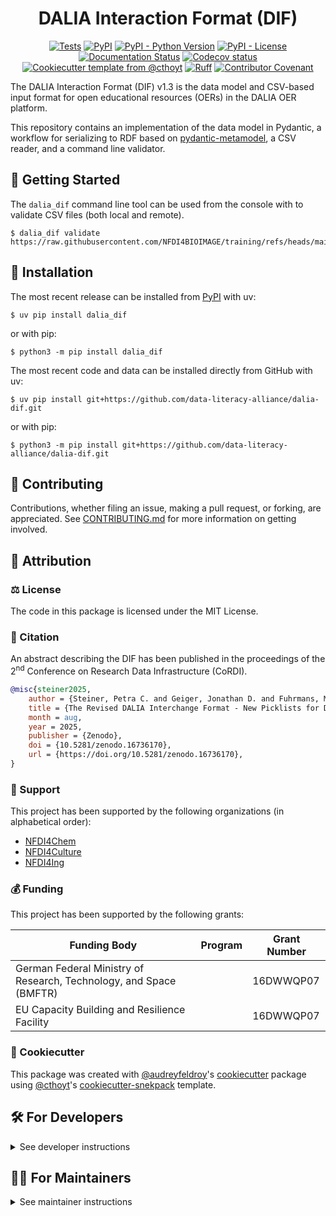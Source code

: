 <!--
<p align="center">
  <img src="https://github.com/data-literacy-alliance/dalia-dif/raw/main/docs/source/logo.png" height="150">
</p>
-->

<h1 align="center">
  DALIA Interaction Format (DIF)
</h1>

<p align="center">
    <a href="https://github.com/data-literacy-alliance/dalia-dif/actions/workflows/tests.yml">
        <img alt="Tests" src="https://github.com/data-literacy-alliance/dalia-dif/actions/workflows/tests.yml/badge.svg" /></a>
    <a href="https://pypi.org/project/dalia_dif">
        <img alt="PyPI" src="https://img.shields.io/pypi/v/dalia_dif" /></a>
    <a href="https://pypi.org/project/dalia_dif">
        <img alt="PyPI - Python Version" src="https://img.shields.io/pypi/pyversions/dalia_dif" /></a>
    <a href="https://github.com/data-literacy-alliance/dalia-dif/blob/main/LICENSE">
        <img alt="PyPI - License" src="https://img.shields.io/pypi/l/dalia_dif" /></a>
    <a href='https://dalia_dif.readthedocs.io/en/latest/?badge=latest'>
        <img src='https://readthedocs.org/projects/dalia_dif/badge/?version=latest' alt='Documentation Status' /></a>
    <a href="https://codecov.io/gh/data-literacy-alliance/dalia-dif/branch/main">
        <img src="https://codecov.io/gh/data-literacy-alliance/dalia-dif/branch/main/graph/badge.svg" alt="Codecov status" /></a>  
    <a href="https://github.com/cthoyt/cookiecutter-python-package">
        <img alt="Cookiecutter template from @cthoyt" src="https://img.shields.io/badge/Cookiecutter-snekpack-blue" /></a>
    <a href="https://github.com/astral-sh/ruff">
        <img src="https://img.shields.io/endpoint?url=https://raw.githubusercontent.com/astral-sh/ruff/main/assets/badge/v2.json" alt="Ruff" style="max-width:100%;"></a>
    <a href="https://github.com/data-literacy-alliance/dalia-dif/blob/main/.github/CODE_OF_CONDUCT.md">
        <img src="https://img.shields.io/badge/Contributor%20Covenant-2.1-4baaaa.svg" alt="Contributor Covenant"/></a>
    <!-- uncomment if you archive on zenodo
    <a href="https://zenodo.org/badge/latestdoi/XXXXXX">
        <img src="https://zenodo.org/badge/XXXXXX.svg" alt="DOI"></a>
    -->
</p>

The DALIA Interaction Format (DIF) v1.3 is the data model and CSV-based input
format for open educational resources (OERs) in the DALIA OER platform.

This repository contains an implementation of the data model in Pydantic, a
workflow for serializing to RDF based on
[pydantic-metamodel](https://github.com/cthoyt/pydantic-metamodel), a CSV
reader, and a command line validator.

## 💪 Getting Started

The `dalia_dif` command line tool can be used from the console with to validate
CSV files (both local and remote).

```console
$ dalia_dif validate https://raw.githubusercontent.com/NFDI4BIOIMAGE/training/refs/heads/main/docs/export/DALIA_training_materials.csv
```

## 🚀 Installation

The most recent release can be installed from
[PyPI](https://pypi.org/project/dalia_dif/) with uv:

```console
$ uv pip install dalia_dif
```

or with pip:

```console
$ python3 -m pip install dalia_dif
```

The most recent code and data can be installed directly from GitHub with uv:

```console
$ uv pip install git+https://github.com/data-literacy-alliance/dalia-dif.git
```

or with pip:

```console
$ python3 -m pip install git+https://github.com/data-literacy-alliance/dalia-dif.git
```

## 👐 Contributing

Contributions, whether filing an issue, making a pull request, or forking, are
appreciated. See
[CONTRIBUTING.md](https://github.com/data-literacy-alliance/dalia-dif/blob/master/.github/CONTRIBUTING.md)
for more information on getting involved.

## 👋 Attribution

### ⚖️ License

The code in this package is licensed under the MIT License.

### 📖 Citation

An abstract describing the DIF has been published in the proceedings of the
2<sup>nd</sup> Conference on Research Data Infrastructure (CoRDI).

```bibtex
@misc{steiner2025,
    author = {Steiner, Petra C. and Geiger, Jonathan D. and Fuhrmans, Marc and Amer Desouki, Abdelmoneim and Hüppe, Henrika M.},
    title = {The Revised DALIA Interchange Format - New Picklists for Describing Open Educational Resources},
    month = aug,
    year = 2025,
    publisher = {Zenodo},
    doi = {10.5281/zenodo.16736170},
    url = {https://doi.org/10.5281/zenodo.16736170},
}
```

### 🎁 Support

This project has been supported by the following organizations (in alphabetical
order):

- [NFDI4Chem](https://www.nfdi4chem.de)
- [NFDI4Culture](https://nfdi4culture.de)
- [NFDI4Ing](https://nfdi4ing.de)

### 💰 Funding

This project has been supported by the following grants:

| Funding Body                                                       | Program | Grant Number |
| ------------------------------------------------------------------ | ------- | ------------ |
| German Federal Ministry of Research, Technology, and Space (BMFTR) |         | 16DWWQP07    |
| EU Capacity Building and Resilience Facility                       |         | 16DWWQP07    |

### 🍪 Cookiecutter

This package was created with
[@audreyfeldroy](https://github.com/audreyfeldroy)'s
[cookiecutter](https://github.com/cookiecutter/cookiecutter) package using
[@cthoyt](https://github.com/cthoyt)'s
[cookiecutter-snekpack](https://github.com/cthoyt/cookiecutter-snekpack)
template.

## 🛠️ For Developers

<details>
  <summary>See developer instructions</summary>

The final section of the README is for if you want to get involved by making a
code contribution.

### Development Installation

To install in development mode, use the following:

```console
$ git clone git+https://github.com/data-literacy-alliance/dalia-dif.git
$ cd dalia-dif
$ uv pip install -e .
```

Alternatively, install using pip:

```console
$ python3 -m pip install -e .
```

### 🥼 Testing

After cloning the repository and installing `tox` with
`uv tool install tox --with tox-uv` or `python3 -m pip install tox tox-uv`, the
unit tests in the `tests/` folder can be run reproducibly with:

```console
$ tox -e py
```

Additionally, these tests are automatically re-run with each commit in a
[GitHub Action](https://github.com/data-literacy-alliance/dalia-dif/actions?query=workflow%3ATests).

### 📖 Building the Documentation

The documentation can be built locally using the following:

```console
$ git clone git+https://github.com/data-literacy-alliance/dalia-dif.git
$ cd dalia-dif
$ tox -e docs
$ open docs/build/html/index.html
```

The documentation automatically installs the package as well as the `docs` extra
specified in the [`pyproject.toml`](pyproject.toml). `sphinx` plugins like
`texext` can be added there. Additionally, they need to be added to the
`extensions` list in [`docs/source/conf.py`](docs/source/conf.py).

The documentation can be deployed to [ReadTheDocs](https://readthedocs.io) using
[this guide](https://docs.readthedocs.io/en/stable/intro/import-guide.html). The
[`.readthedocs.yml`](.readthedocs.yml) YAML file contains all the configuration
you'll need. You can also set up continuous integration on GitHub to check not
only that Sphinx can build the documentation in an isolated environment (i.e.,
with `tox -e docs-test`) but also that
[ReadTheDocs can build it too](https://docs.readthedocs.io/en/stable/pull-requests.html).

</details>

## 🧑‍💻 For Maintainers

<details>
  <summary>See maintainer instructions</summary>

### Initial Configuration

#### Configuring ReadTheDocs

[ReadTheDocs](https://readthedocs.org) is an external documentation hosting
service that integrates with GitHub's CI/CD. Do the following for each
repository:

1. Log in to ReadTheDocs with your GitHub account to install the integration at
   https://readthedocs.org/accounts/login/?next=/dashboard/
2. Import your project by navigating to https://readthedocs.org/dashboard/import
   then clicking the plus icon next to your repository
3. You can rename the repository on the next screen using a more stylized name
   (i.e., with spaces and capital letters)
4. Click next, and you're good to go!

#### Configuring Archival on Zenodo

[Zenodo](https://zenodo.org) is a long-term archival system that assigns a DOI
to each release of your package. Do the following for each repository:

1. Log in to Zenodo via GitHub with this link:
   https://zenodo.org/oauth/login/github/?next=%2F. This brings you to a page
   that lists all of your organizations and asks you to approve installing the
   Zenodo app on GitHub. Click "grant" next to any organizations you want to
   enable the integration for, then click the big green "approve" button. This
   step only needs to be done once.
2. Navigate to https://zenodo.org/account/settings/github/, which lists all of
   your GitHub repositories (both in your username and any organizations you
   enabled). Click the on/off toggle for any relevant repositories. When you
   make a new repository, you'll have to come back to this

After these steps, you're ready to go! After you make "release" on GitHub (steps
for this are below), you can navigate to
https://zenodo.org/account/settings/github/repository/data-literacy-alliance/dalia-dif
to see the DOI for the release and link to the Zenodo record for it.

#### Registering with the Python Package Index (PyPI)

The [Python Package Index (PyPI)](https://pypi.org) hosts packages so they can
be easily installed with `pip`, `uv`, and equivalent tools.

1. Register for an account [here](https://pypi.org/account/register)
2. Navigate to https://pypi.org/manage/account and make sure you have verified
   your email address. A verification email might not have been sent by default,
   so you might have to click the "options" dropdown next to your address to get
   to the "re-send verification email" button
3. 2-Factor authentication is required for PyPI since the end of 2023 (see this
   [blog post from PyPI](https://blog.pypi.org/posts/2023-05-25-securing-pypi-with-2fa/)).
   This means you have to first issue account recovery codes, then set up
   2-factor authentication
4. Issue an API token from https://pypi.org/manage/account/token

This only needs to be done once per developer.

#### Configuring your machine's connection to PyPI

This needs to be done once per machine.

```console
$ uv tool install keyring
$ keyring set https://upload.pypi.org/legacy/ __token__
$ keyring set https://test.pypi.org/legacy/ __token__
```

Note that this deprecates previous workflows using `.pypirc`.

### 📦 Making a Release

#### Uploading to PyPI

After installing the package in development mode and installing `tox` with
`uv tool install tox --with tox-uv` or `python3 -m pip install tox tox-uv`, run
the following from the console:

```console
$ tox -e finish
```

This script does the following:

1. Uses [bump-my-version](https://github.com/callowayproject/bump-my-version) to
   switch the version number in the `pyproject.toml`, `CITATION.cff`,
   `src/dalia_dif/version.py`, and [`docs/source/conf.py`](docs/source/conf.py)
   to not have the `-dev` suffix
2. Packages the code in both a tar archive and a wheel using
   [`uv build`](https://docs.astral.sh/uv/guides/publish/#building-your-package)
3. Uploads to PyPI using
   [`uv publish`](https://docs.astral.sh/uv/guides/publish/#publishing-your-package).
4. Push to GitHub. You'll need to make a release going with the commit where the
   version was bumped.
5. Bump the version to the next patch. If you made big changes and want to bump
   the version by minor, you can use `tox -e bumpversion -- minor` after.

#### Releasing on GitHub

1. Navigate to https://github.com/data-literacy-alliance/dalia-dif/releases/new
   to draft a new release
2. Click the "Choose a Tag" dropdown and select the tag corresponding to the
   release you just made
3. Click the "Generate Release Notes" button to get a quick outline of recent
   changes. Modify the title and description as you see fit
4. Click the big green "Publish Release" button

This will trigger Zenodo to assign a DOI to your release as well.

### Updating Package Boilerplate

This project uses `cruft` to keep boilerplate (i.e., configuration, contribution
guidelines, documentation configuration) up-to-date with the upstream
cookiecutter package. Install cruft with either `uv tool install cruft` or
`python3 -m pip install cruft` then run:

```console
$ cruft update
```

More info on Cruft's update command is available
[here](https://github.com/cruft/cruft?tab=readme-ov-file#updating-a-project).

</details>
